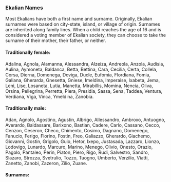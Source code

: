 ### Ekalian Names

Most Ekalians have both a first name and surname. Originally, Ekalian
surnames were based on city-state, island, or village of origin.
Surnames are inherited along family lines. When a child reaches
the age of 16 and is considered a voting member of Ekalian society,
they can choose to take the surname of their mother, their father, 
or neither.

#### Traditionally female:

Adalina, Agnola, Alamanna, Alessandra, Alzeiza, Andreola, Anzola,
Audisia, Aulina, Aymoneta, Baldanca, Betta, Bettina, Cara, Cecilia,
Certa, Collela, Corsa, Dierna, Domenega, Doviga, Ducle, Eufomia,
Flordiana, Fomia,
Galiana, Gherarda, Gnesetta, Gniese, Imeldina, Imperaise, Ixabeta, Jema,
Leni, Lise, Losaneta, Lutia, Manetta, Mirabillis, Momina, Nencia, Oliva,
Orsina, Pellegrina, Perretta, Piera, Presidia,
Sassa, Sena, Taddea, Ventura, Verdiana, Viga, Vinca, Ymeldina, Zanobia.

#### Traditionally male:

Adan, Agnolo, Agostino, Agustin, Albrigo, Allessandro, Ambroxo,
Antuogno, Averardo, Baldassare, Barixono, Bastian, Cadere, Carlo,
Cassano, Cecco, Cenzon, Ceseron, Checo, Chimento, Cosimo, Dagnano,
Domenego,
Fanucio, Ferigo, Florino, Fostin, Freo, Galiazzo, Gherardo, Giachemo,
Giovanni, Gostin, Grigolo, Guio, Hetor, Ixepo, Justasada, Lazzaro,
Lionzo, Lodovigo, Lunardo, Marcuro, Marino, Menego,
Olivio, Onesto, Orazio, Pagolo, Pantaleo, Perin, Piaton, Piero, Rigo,
Rudi, Salvestro, Sandro, Slazaro, Strozza, Svetrulio, Tozzo, Tuogno,
Umberto, Verzilio, Viatti, Zanetto, Zanobi, Zazeron, Zilio, Zuane.

#### Surnames:

